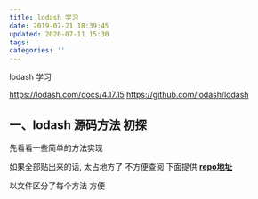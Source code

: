 ```yaml
---
title: lodash 学习
date: 2019-07-21 18:39:45
updated: 2020-07-11 15:30
tags:
categories: ''
---
```


lodash 学习

https://lodash.com/docs/4.17.15
https://github.com/lodash/lodash

<!-- more -->

## 一、lodash 源码方法 初探

先看看一些简单的方法实现

如果全部贴出来的话, 太占地方了 不方便查阅 下面提供 [**repo地址**](https://github.com/xiaotiandada/lodash)

以文件区分了每个方法 方便